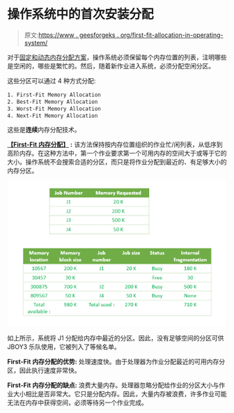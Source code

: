 # 操作系统中的首次安装分配

> 原文:[https://www . geesforgeks . org/first-fit-allocation-in-operating-system/](https://www.geeksforgeeks.org/first-fit-allocation-in-operating-systems/)

对于[固定和动态内存分配方案](https://www.geeksforgeeks.org/partition-allocation-methods-in-memory-management/)，操作系统必须保留每个内存位置的列表，注明哪些是空闲的，哪些是繁忙的。然后，随着新作业进入系统，必须分配空闲分区。

这些分区可以通过 4 种方式分配:

```
1. First-Fit Memory Allocation
2. Best-Fit Memory Allocation
3. Worst-Fit Memory Allocation
4. Next-Fit Memory Allocation 
```

这些是**连续**内存分配技术。

**[【First-Fit 内存分配】](https://www.geeksforgeeks.org/program-first-fit-algorithm-memory-management/) :**
该方法保持按内存位置组织的作业忙/闲列表，从低序到高阶内存。在这种方法中，第一个作业要求第一个可用内存的空间大于或等于它的大小。操作系统不会搜索合适的分区，而只是将作业分配到最近的、有足够大小的内存分区。

![](img/47f8e51cb9c40d0dee3eb3e3e3188ed8.png)

如上所示，系统将 J1 分配给内存中最近的分区。因此，没有足够空间的分区可供 JBOY3 乐队使用，它被列入了等候名单。

**First-Fit 内存分配的优势:**
处理速度快。由于处理器为作业分配最近的可用内存分区，因此执行速度非常快。

**First-Fit 内存分配的缺点:**
浪费大量内存。处理器忽略分配给作业的分区大小与作业大小相比是否非常大。它只是分配内存。因此，大量内存被浪费，许多作业可能无法在内存中获得空间，必须等待另一个作业完成。